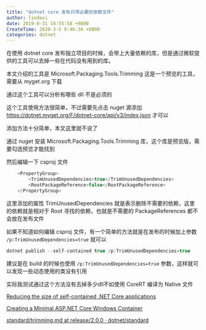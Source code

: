 ```yaml
---
title: "dotnet core 发布只带必要的依赖文件"
author: lindexi
date: 2019-8-31 16:55:58 +0800
CreateTime: 2020-3-5 9:46:34 +0800
categories: dotnet
---
```


在使用 dotnet core 发布独立项目的时候，会带上大量依赖的库，但是通过微软提供的工具可以去掉一些在代码没有用到的库。

<!--more-->



本文介绍的工具是 Microsoft.Packaging.Tools.Trimming 这是一个预览的工具，需要从 myget.org 下载

通过这个工具可以分析有哪些 dll 不是必须的

这个工具使用方法很简单，不过需要先点击 nuget 源添加 https://dotnet.myget.org/F/dotnet-core/api/v3/index.json 才可以

添加方法十分简单，本文这里就不说了

通过 nuget 安装 Microsoft.Packaging.Tools.Trimming 库，这个库是预览版，需要勾选预览才能找到

然后编辑一下 csproj 文件

```csharp
    <PropertyGroup>
        <TrimUnusedDependencies>true</TrimUnusedDependencies>
        <RootPackageReference>false</RootPackageReference>
    </PropertyGroup>
```

这里添加的属性 TrimUnusedDependencies 就是表示删除不需要的依赖，这里的依赖就是相对于 Root 寻找的依赖，也就是不需要的 PackageReferences 都不会放在发布文件

如果不知道如何编辑 csproj 文件，有一个简单的方法就是在发布的时候加上参数 `/p:TrimUnusedDependencies=true` 就可以

```csharp
dotnet publish --self-contained true /p:TrimUnusedDependencies=true
```

建议是在 build 的时候也使用 `/p:TrimUnusedDependencies=true` 参数，这样就可以发现一些动态使用的类没有引用

实际我测试通过这个方法没有去掉多少dll不如使用 CoreRT 编译为 Native 文件

[Reducing the size of self-contained .NET Core applications](https://ianqvist.blogspot.com/2018/01/reducing-size-of-self-contained-net.html?tdsourcetag=s_pctim_aiomsg )

[Creating a Minimal ASP.NET Core Windows Container](https://blogs.msdn.microsoft.com/webdev/2017/11/09/creating-a-minimal-asp-net-core-windows-container/ )

[standard/trimming.md at release/2.0.0 · dotnet/standard](https://github.com/dotnet/standard/blob/release/2.0.0/Microsoft.Packaging.Tools.Trimming/docs/trimming.md )

